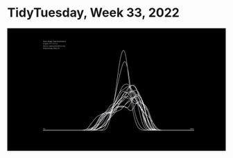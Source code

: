 # TidyTuesday, Week 33, 2022

![](https://raw.githubusercontent.com/pyykkojuha/tidytuesday/main/R/2022_33/TIDY_2022_33.png)
